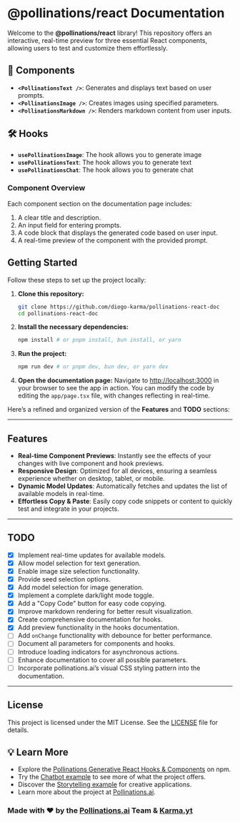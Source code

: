 # @pollinations/react Documentation

Welcome to the **@pollinations/react** library! This repository offers an interactive, real-time preview for three essential React components, allowing users to test and customize them effortlessly.

## 🧩 Components

- **`<PollinationsText />`**: Generates and displays text based on user prompts.
- **`<PollinationsImage />`**: Creates images using specified parameters.
- **`<PollinationsMarkdown />`**: Renders markdown content from user inputs.

## 🛠️ Hooks

- **`usePollinationsImage`**: The hook allows you to generate image
- **`usePollinationsText`**: The hook allows you to generate text
- **`usePollinationsChat`**: The hook allows you to generate chat

### Component Overview

Each component section on the documentation page includes:

1. A clear title and description.
2. An input field for entering prompts.
3. A code block that displays the generated code based on user input.
4. A real-time preview of the component with the provided prompt.

## Getting Started

Follow these steps to set up the project locally:

1. **Clone this repository:**
   ```bash
   git clone https://github.com/diogo-karma/pollinations-react-doc
   cd pollinations-react-doc
   ```

2. **Install the necessary dependencies:**
   ```bash
   npm install # or pnpm install, bun install, or yarn
   ```

3. **Run the project:**
   ```bash
   npm run dev # or pnpm dev, bun dev, or yarn dev
   ```

4. **Open the documentation page:**
   Navigate to [http://localhost:3000](http://localhost:3000) in your browser to see the app in action. You can modify the code by editing the `app/page.tsx` file, with changes reflecting in real-time.

Here’s a refined and organized version of the **Features** and **TODO** sections:

---

## Features

- **Real-time Component Previews**: Instantly see the effects of your changes with live component and hook previews.
- **Responsive Design**: Optimized for all devices, ensuring a seamless experience whether on desktop, tablet, or mobile.
- **Dynamic Model Updates**: Automatically fetches and updates the list of available models in real-time.
- **Effortless Copy & Paste**: Easily copy code snippets or content to quickly test and integrate in your projects.

---

## TODO

- [X] Implement real-time updates for available models.
- [X] Allow model selection for text generation.
- [X] Enable image size selection functionality.
- [X] Provide seed selection options.
- [X] Add model selection for image generation.
- [X] Implement a complete dark/light mode toggle.
- [X] Add a "Copy Code" button for easy code copying.
- [X] Improve markdown rendering for better result visualization.
- [X] Create comprehensive documentation for hooks.
- [X] Add preview functionality in the hooks documentation.
- [ ] Add `onChange` functionality with debounce for better performance.
- [ ] Document all parameters for components and hooks.
- [ ] Introduce loading indicators for asynchronous actions.
- [ ] Enhance documentation to cover all possible parameters.
- [ ] Incorporate pollinations.ai’s visual CSS styling pattern into the documentation.

---

## License

This project is licensed under the MIT License. See the [LICENSE](LICENSE) file for details.

## 💡 Learn More

- Explore the [Pollinations Generative React Hooks & Components](https://www.npmjs.com/package/@pollinations/react) on npm.
- Try the [Chatbot example](https://karma.pollinations.ai) to see more of what the project offers.
- Discover the [Storytelling example](https://storytelling.karma.yt/) for creative applications.
- Learn more about the project at [Pollinations.ai](https://pollinations.ai/readme).

### Made with ❤️ by the [Pollinations.ai](https://pollinations.ai) Team & [Karma.yt](https://karma.yt)
